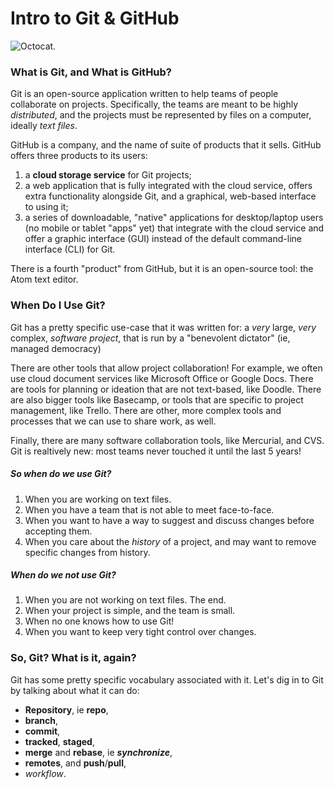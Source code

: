 # Intro to Git & GitHub

![Octocat.](https://assets-cdn.github.com/images/modules/logos_page/Octocat.png)

### What is Git, and What is GitHub?

Git is an open-source application written to help teams of people 
collaborate on projects. Specifically, the teams are meant to be highly
*distributed*, and the projects must be represented by files on a
computer, ideally *text files*.

GitHub is a company, and the name of suite of products that it sells.
GitHub offers three products to its users:

1.  a **cloud storage service** for Git projects;
2.  a web application that is fully integrated with the cloud service,
    offers extra functionality alongside Git, and a graphical, web-based
    interface to using it;
3.  a series of downloadable, "native" applications for desktop/laptop 
    users (no mobile or tablet "apps" yet) that integrate with the
    cloud service and offer a graphic interface (GUI) instead of the
    default command-line interface (CLI) for Git.

There is a fourth "product" from GitHub, but it is an open-source tool:
the Atom text editor.

### When Do I Use Git?

Git has a pretty specific use-case that it was written for: a *very*
large, *very* complex, *software project*, that is run by a "benevolent
dictator" (ie, managed democracy)

There are other tools that allow project collaboration! For example,
we often use cloud document services like Microsoft Office or 
Google Docs. There are tools for planning or ideation that are not
text-based, like Doodle. There are also bigger tools like Basecamp, or
tools that are specific to project management, like Trello. There are 
other, more complex tools and processes that we can use to share work, 
as well.

Finally, there are many software collaboration tools, like Mercurial,
and CVS. Git is realtively new: most teams never touched it until the 
last 5 years!

##### So when do we use Git?

1.  When you are working on text files.
2.  When you have a team that is not able to meet face-to-face.
3.  When you want to have a way to suggest and discuss changes before
    accepting them.
4.  When you care about the *history* of a project, and may want to
    remove specific changes from history.

##### When do we not use Git?

1.  When you are not working on text files. The end.
2.  When your project is simple, and the team is small.
3.  When no one knows how to use Git!
4.  When you want to keep very tight control over changes.

### So, Git? What is it, again?

Git has some pretty specific vocabulary associated with it. Let's
dig in to Git by talking about what it can do:

- **Repository**, ie **repo**,
- **branch**,
- **commit**,
- **tracked**, **staged**,
- **merge** and **rebase**, ie ***synchronize***,
- **remotes**, and **push**/**pull**,
- *workflow*.

